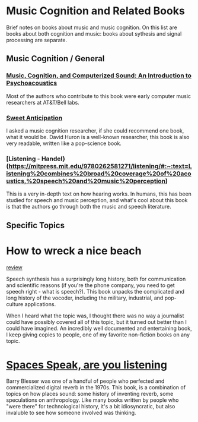 # Music Cognition and Related Books

Brief notes on books about music and music cognition. On this list are books about both cognition and music: books about sythesis and signal processing are separate.

## Music Cognition / General

### [Music, Cognition, and Computerized Sound: An Introduction to Psychoacoustics](https://direct.mit.edu/books/edited-volume/3916/Music-Cognition-and-Computerized-SoundAn)

Most of the authors who contribute to this book were early computer music researchers at AT&T/Bell labs. 

### [Sweet Anticipation](https://mitpress.mit.edu/9780262582780/sweet-anticipation/#:~:text=In%20unpacking%20the%20process%20of%20expectation,%20long%20understood%20to%20play)
I asked a music cognition researcher, if she could recommend one book, what it would be. David Huron is a well-known researcher, this book is also very readable, written like a pop-science book.

### [Listening - Handel}(https://mitpress.mit.edu/9780262581271/listening/#:~:text=Listening%20combines%20broad%20coverage%20of%20acoustics,%20speech%20and%20music%20perception)

This is a very in-depth text on how hearing works. In humans, this has been studied for speech and music perception, and what's cool about this book is that the authors go through both the music and speech literature. 

## Specific  Topics

# How to wreck a nice beach
[review](https://nymag.com/arts/books/reviews/65226/)

Speech synthesis has a surprisingly long history, both for communication and scientific reasons (if you're the phone company, you need to get speech right - what is speech?). This book unpacks the complicated and long history of the vocoder, including the military, industrial, and pop-culture applications.

When I heard what the topic was, I thought there was no way a journalist could have possibly covered all of this topic, but it turned out better than I could have imagined. An incredibly well documented and entertaining book, I keep giving copies to people, one of my favorite non-fiction books on any topic.

# [Spaces Speak, are you listening](https://mitpress.mit.edu/9780262513173/spaces-speak-are-you-listening/#:~:text=How%20we%20experience%20space%20by%20listening:%20the%20concepts%20of%20aural)

Barry Blesser was one of a handful of people who perfected and commercialized digital reverb in the 1970s. This book, is a combination of topics on how places sound: some history of inventing reverb, some speculations on anthropology. Like many books written by people who "were there" for technological history, it's a bit idiosyncratic, but also invaluble to see how someone involved was thinking.
